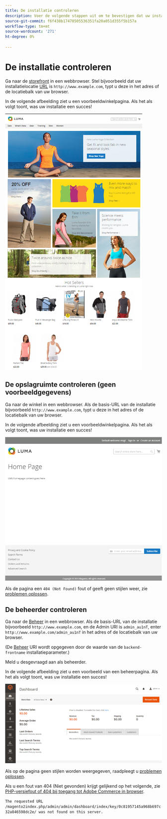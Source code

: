 ```yaml
---
title: De installatie controleren
description: Voer de volgende stappen uit om te bevestigen dat uw installatie op de locatie van Adobe Commerce of Magento Open Source is gelukt.
source-git-commit: f6f438b17478505536351fa20a051d355f5b157a
workflow-type: tm+mt
source-wordcount: '271'
ht-degree: 0%

---
```



# De installatie controleren

Ga naar de [storefront](https://glossary.magento.com/storefront) in een webbrowser. Stel bijvoorbeeld dat uw installatielocatie [URL](https://glossary.magento.com/url) is `http://www.example.com`, typt u deze in het adres of de locatiebalk van uw browser.

In de volgende afbeelding ziet u een voorbeeldwinkelpagina. Als het als volgt toont, was uw installatie een succes!

![Storefront met het thema Luma](../../assets/installation/install-success_store-luma.png)

## De opslagruimte controleren (geen voorbeeldgegevens)

Ga naar de winkel in een webbrowser. Als de basis-URL van de installatie bijvoorbeeld `http://www.example.com`, typt u deze in het adres of de locatiebalk van uw browser.

In de volgende afbeelding ziet u een voorbeeldwinkelpagina. Als het als volgt toont, was uw installatie een succes!

![Storefront die een succesvolle installatie verifieert](../../assets/installation/install-success_store.png)

Als de pagina een `404 (Not Found)` fout of geeft geen stijlen weer, zie [problemen oplossen](https://support.magento.com/hc/en-us/articles/360032994352).

## De beheerder controleren

Ga naar de [Beheer](https://glossary.magento.com/magento-admin) in een webbrowser. Als de basis-URL van de installatie bijvoorbeeld `http://www.example.com`, en de Admin URI is `admin_au1nT`, enter `http://www.example.com/admin_au1nT` in het adres of de locatiebalk van uw browser.

(De [Beheer](https://glossary.magento.com/admin) URI wordt opgegeven door de waarde van de `backend-frontname` installatieparameter.)

Meld u desgevraagd aan als beheerder.

In de volgende afbeelding ziet u een voorbeeld van een beheerpagina. Als het als volgt toont, was uw installatie een succes!

![Beheerder die een geslaagde installatie verifieert](../../assets/installation/install_success_admin.png)

Als op de pagina geen stijlen worden weergegeven, raadpleegt u [problemen oplossen](https://support.magento.com/hc/en-us/articles/360032994352).

Als u een fout van 404 (Niet gevonden) krijgt gelijkend op het volgende, zie [PHP-versiefout of 404 bij toegang tot Adobe Commerce in browser](https://support.magento.com/hc/en-us/articles/360033117152).

`The requested URL /magento2index.php/admin/admin/dashboard/index/key/0c81957145a968b697c32a846598dc2e/ was not found on this server.`
